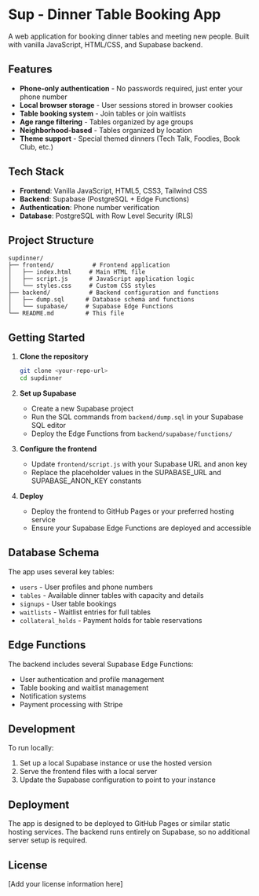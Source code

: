 # Sup - Dinner Table Booking App

A web application for booking dinner tables and meeting new people. Built with vanilla JavaScript, HTML/CSS, and Supabase backend.

## Features

- **Phone-only authentication** - No passwords required, just enter your phone number
- **Local browser storage** - User sessions stored in browser cookies
- **Table booking system** - Join tables or join waitlists
- **Age range filtering** - Tables organized by age groups
- **Neighborhood-based** - Tables organized by location
- **Theme support** - Special themed dinners (Tech Talk, Foodies, Book Club, etc.)

## Tech Stack

- **Frontend**: Vanilla JavaScript, HTML5, CSS3, Tailwind CSS
- **Backend**: Supabase (PostgreSQL + Edge Functions)
- **Authentication**: Phone number verification
- **Database**: PostgreSQL with Row Level Security (RLS)

## Project Structure

```
supdinner/
├── frontend/           # Frontend application
│   ├── index.html     # Main HTML file
│   ├── script.js      # JavaScript application logic
│   └── styles.css     # Custom CSS styles
├── backend/           # Backend configuration and functions
│   ├── dump.sql      # Database schema and functions
│   └── supabase/     # Supabase Edge Functions
└── README.md         # This file
```

## Getting Started

1. **Clone the repository**
   ```bash
   git clone <your-repo-url>
   cd supdinner
   ```

2. **Set up Supabase**
   - Create a new Supabase project
   - Run the SQL commands from `backend/dump.sql` in your Supabase SQL editor
   - Deploy the Edge Functions from `backend/supabase/functions/`

3. **Configure the frontend**
   - Update `frontend/script.js` with your Supabase URL and anon key
   - Replace the placeholder values in the SUPABASE_URL and SUPABASE_ANON_KEY constants

4. **Deploy**
   - Deploy the frontend to GitHub Pages or your preferred hosting service
   - Ensure your Supabase Edge Functions are deployed and accessible

## Database Schema

The app uses several key tables:
- `users` - User profiles and phone numbers
- `tables` - Available dinner tables with capacity and details
- `signups` - User table bookings
- `waitlists` - Waitlist entries for full tables
- `collateral_holds` - Payment holds for table reservations

## Edge Functions

The backend includes several Supabase Edge Functions:
- User authentication and profile management
- Table booking and waitlist management
- Notification systems
- Payment processing with Stripe

## Development

To run locally:
1. Set up a local Supabase instance or use the hosted version
2. Serve the frontend files with a local server
3. Update the Supabase configuration to point to your instance

## Deployment

The app is designed to be deployed to GitHub Pages or similar static hosting services. The backend runs entirely on Supabase, so no additional server setup is required.

## License

[Add your license information here]
